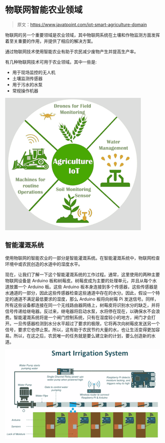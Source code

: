 # 物联网智能农业领域

> 原文：<https://www.javatpoint.com/iot-smart-agriculture-domain>

物联网的另一个重要领域是农业领域，其中物联网系统在土壤和作物监测方面发挥着至关重要的作用，并提供了相应的解决方案。

通过物联网技术使用智能农业有助于农民减少废物产生并提高生产率。

有几种物联网技术可用于农业领域。其中一些是:

*   用于现场监控的无人机
*   土壤监测传感器
*   用于污水的水泵
*   常规操作机器

![IoT Smart Agriculture Domain](img/d314334ee839955d0636a6959da7fee3.png)

## 智能灌溉系统

使用物联网的智能农业的一部分是智能灌溉系统。在智能灌溉系统中，物联网检查环境中或农民创造的水道中的湿度水平。

现在，让我们了解一下这个智能灌溉系统的工作过程。通常，这里使用的两种主要物联网设备是 Arduino 板和树莓皮。树莓皮成为主要的处理单元，并且从每个水道放置一个 Arduino 板。这些 Arduino 板本身连接到多个传感器，这些传感器是水通道的一部分，因此这些传感器检查这些通道中存在的水分。因此，假设一个特定的通道不满足最低要求的湿度，那么 Arduino 板将向树莓 Pi 发送信号。同样，所有这些设备都连接在同一个无线路由器网络上，树莓皮将识别水分的缺乏，并将信号传递给继电器。反过来，继电器将启动水泵，水将停在现在，以确保水不会浪费。智能灌溉系统将是一个闸门控制系统，只有在湿度较小的地方，闸门才会打开。一旦传感器检测到水分水平超过了要求的极限，它将再次向树莓皮发送另一个信号，要求它也停止泵。所以，这有助于农民节约大量的水，也让生活变得更加容易。所以，在这之后，农民唯一的任务就是要么建立新的计划，要么创造新的水道。

![IoT Smart Agriculture Domain](img/81cb833b1ae1bde15b706d6fda45df6f.png)